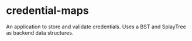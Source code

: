 # credential-maps
An application to store and validate credentials. 
Uses a BST and SplayTree as backend data structures.